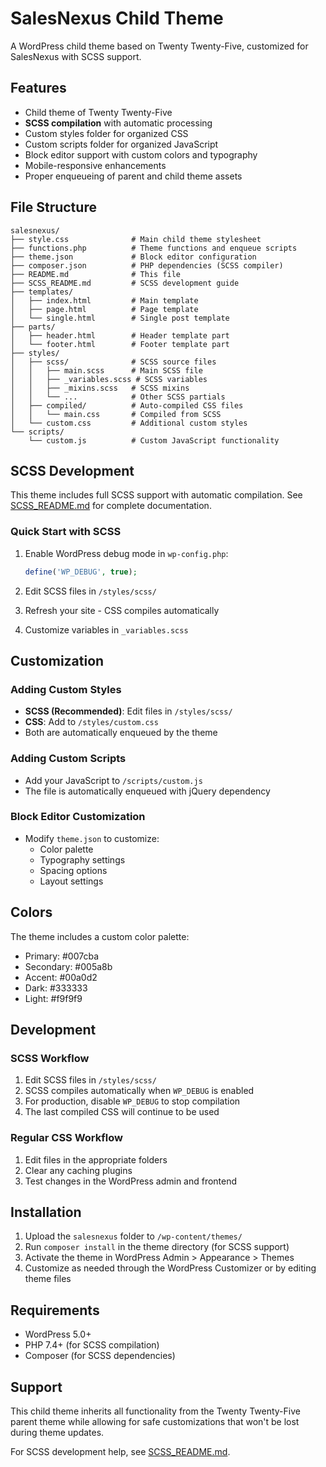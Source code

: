 # SalesNexus Child Theme

A WordPress child theme based on Twenty Twenty-Five, customized for SalesNexus with SCSS support.

## Features

- Child theme of Twenty Twenty-Five
- **SCSS compilation** with automatic processing
- Custom styles folder for organized CSS
- Custom scripts folder for organized JavaScript
- Block editor support with custom colors and typography
- Mobile-responsive enhancements
- Proper enqueueing of parent and child theme assets

## File Structure

```
salesnexus/
├── style.css              # Main child theme stylesheet
├── functions.php          # Theme functions and enqueue scripts
├── theme.json             # Block editor configuration
├── composer.json          # PHP dependencies (SCSS compiler)
├── README.md              # This file
├── SCSS_README.md         # SCSS development guide
├── templates/
│   ├── index.html         # Main template
│   ├── page.html          # Page template
│   └── single.html        # Single post template
├── parts/
│   ├── header.html        # Header template part
│   └── footer.html        # Footer template part
├── styles/
│   ├── scss/              # SCSS source files
│   │   ├── main.scss      # Main SCSS file
│   │   ├── _variables.scss # SCSS variables
│   │   ├── _mixins.scss   # SCSS mixins
│   │   └── ...            # Other SCSS partials
│   ├── compiled/          # Auto-compiled CSS files
│   │   └── main.css       # Compiled from SCSS
│   └── custom.css         # Additional custom styles
└── scripts/
    └── custom.js          # Custom JavaScript functionality
```

## SCSS Development

This theme includes full SCSS support with automatic compilation. See [SCSS_README.md](SCSS_README.md) for complete documentation.

### Quick Start with SCSS

1. Enable WordPress debug mode in `wp-config.php`:
   ```php
   define('WP_DEBUG', true);
   ```

2. Edit SCSS files in `/styles/scss/`
3. Refresh your site - CSS compiles automatically
4. Customize variables in `_variables.scss`

## Customization

### Adding Custom Styles
- **SCSS (Recommended)**: Edit files in `/styles/scss/`
- **CSS**: Add to `/styles/custom.css`
- Both are automatically enqueued by the theme

### Adding Custom Scripts
- Add your JavaScript to `/scripts/custom.js`
- The file is automatically enqueued with jQuery dependency

### Block Editor Customization
- Modify `theme.json` to customize:
  - Color palette
  - Typography settings
  - Spacing options
  - Layout settings

## Colors

The theme includes a custom color palette:
- Primary: #007cba
- Secondary: #005a8b
- Accent: #00a0d2
- Dark: #333333
- Light: #f9f9f9

## Development

### SCSS Workflow
1. Edit SCSS files in `/styles/scss/`
2. SCSS compiles automatically when `WP_DEBUG` is enabled
3. For production, disable `WP_DEBUG` to stop compilation
4. The last compiled CSS will continue to be used

### Regular CSS Workflow
1. Edit files in the appropriate folders
2. Clear any caching plugins
3. Test changes in the WordPress admin and frontend

## Installation

1. Upload the `salesnexus` folder to `/wp-content/themes/`
2. Run `composer install` in the theme directory (for SCSS support)
3. Activate the theme in WordPress Admin > Appearance > Themes
4. Customize as needed through the WordPress Customizer or by editing theme files

## Requirements

- WordPress 5.0+
- PHP 7.4+ (for SCSS compilation)
- Composer (for SCSS dependencies)

## Support

This child theme inherits all functionality from the Twenty Twenty-Five parent theme while allowing for safe customizations that won't be lost during theme updates.

For SCSS development help, see [SCSS_README.md](SCSS_README.md). 